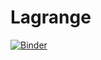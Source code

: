 # Lagrange
[![Binder](https://mybinder.org/badge.svg)](https://mybinder.org/v2/gh/beraufscar/Lagrange.git/master)

